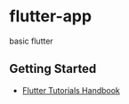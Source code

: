 # flutter-app

basic flutter

## Getting Started 

- [Flutter Tutorials Handbook](https://kodestat.gitbook.io/flutter/)